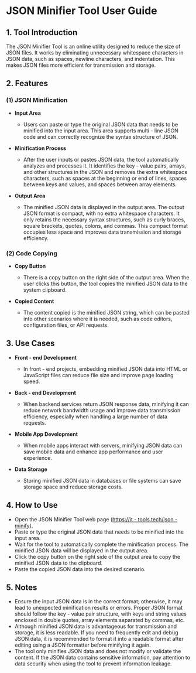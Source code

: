 # JSON Minifier Tool User Guide

## 1. Tool Introduction

The JSON Minifier Tool is an online utility designed to reduce the size of JSON files. It works by eliminating unnecessary whitespace characters in JSON data, such as spaces, newline characters, and indentation. This makes JSON files more efficient for transmission and storage.

## 2. Features

### (1) JSON Minification

  * **Input Area**
    * Users can paste or type the original JSON data that needs to be minified into the input area. This area supports multi - line JSON code and can correctly recognize the syntax structure of JSON.

  * **Minification Process**
    * After the user inputs or pastes JSON data, the tool automatically analyzes and processes it. It identifies the key - value pairs, arrays, and other structures in the JSON and removes the extra whitespace characters, such as spaces at the beginning or end of lines, spaces between keys and values, and spaces between array elements.

  * **Output Area**
    * The minified JSON data is displayed in the output area. The output JSON format is compact, with no extra whitespace characters. It only retains the necessary syntax structures, such as curly braces, square brackets, quotes, colons, and commas. This compact format occupies less space and improves data transmission and storage efficiency.

### (2) Code Copying

  * **Copy Button**
    * There is a copy button on the right side of the output area. When the user clicks this button, the tool copies the minified JSON data to the system clipboard.

  * **Copied Content**
    * The content copied is the minified JSON string, which can be pasted into other scenarios where it is needed, such as code editors, configuration files, or API requests.

## 3. Use Cases

  * **Front - end Development**
    * In front - end projects, embedding minified JSON data into HTML or JavaScript files can reduce file size and improve page loading speed.

  * **Back - end Development**
    * When backend services return JSON response data, minifying it can reduce network bandwidth usage and improve data transmission efficiency, especially when handling a large number of data requests.

  * **Mobile App Development**
    * When mobile apps interact with servers, minifying JSON data can save mobile data and enhance app performance and user experience.

  * **Data Storage**
    * Storing minified JSON data in databases or file systems can save storage space and reduce storage costs.

## 4. How to Use

  * Open the JSON Minifier Tool web page ([https://it - tools.tech/json - minify](https://it-tools.tech/json-minify)).
  * Paste or type the original JSON data that needs to be minified into the input area.
  * Wait for the tool to automatically complete the minification process. The minified JSON data will be displayed in the output area.
  * Click the copy button on the right side of the output area to copy the minified JSON data to the clipboard.
  * Paste the copied JSON data into the desired scenario.

## 5. Notes

  * Ensure the input JSON data is in the correct format; otherwise, it may lead to unexpected minification results or errors. Proper JSON format should follow the key - value pair structure, with keys and string values enclosed in double quotes, array elements separated by commas, etc.
  * Although minified JSON data is advantageous for transmission and storage, it is less readable. If you need to frequently edit and debug JSON data, it is recommended to format it into a readable format after editing using a JSON formatter before minifying it again.
  * The tool only minifies JSON data and does not modify or validate the content. If the JSON data contains sensitive information, pay attention to data security when using the tool to prevent information leakage.